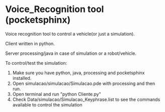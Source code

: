 # Voice_Recognition tool (pocketsphinx)

Voice recognition tool to control a vehicle(or just a simulation).

Client written in python.

Server processing/java in case of simulation or a robot/vehicle.


To control/test the simulation:
1) Make sure you have python, java, processing and pocketsphinx installed.
2) Open simulacao/simulacao/Simulacao.pde with processing and then run.
3) Open terminal and run "python Cliente.py"
4) Check Data/simulacao/Simulacao_Keyphrase.list to see the commands available to control the simulation


